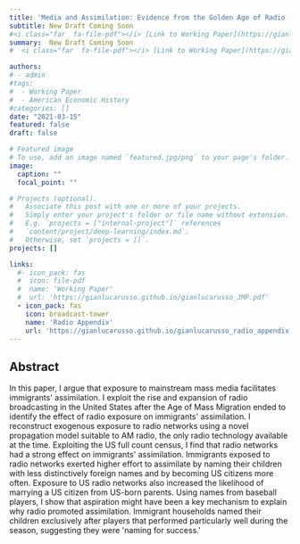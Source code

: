 ```yaml
---
title: 'Media and Assimilation: Evidence from the Golden Age of Radio (2021)'
subtitle: New Draft Coming Soon
#<i class="far  fa-file-pdf"></i> [Link to Working Paper](https://gianlucarusso.github.io/gianlucarusso_JMP.pdf) <br>
summary:  New Draft Coming Soon
#  <i class="far  fa-file-pdf"></i> [Link to Working Paper](https://gianlucarusso.github.io/gianlucarusso_JMP.pdf) (Under Revision)

authors:
# - admin
#tags:
#  - Working Paper
#  - American Economic History
#categories: []
date: "2021-03-15"
featured: false
draft: false

# Featured image
# To use, add an image named `featured.jpg/png` to your page's folder.
image:
  caption: ""
  focal_point: ""

# Projects (optional).
#   Associate this post with one or more of your projects.
#   Simply enter your project's folder or file name without extension.
#   E.g. `projects = ["internal-project"]` references
#   `content/project/deep-learning/index.md`.
#   Otherwise, set `projects = []`.
projects: []

links:
  #- icon_pack: fas
  #  icon: file-pdf
  #  name: 'Working Paper'
  #  url: 'https://gianlucarusso.github.io/gianlucarusso_JMP.pdf'
  - icon_pack: fas
    icon: broadcast-tower
    name: 'Radio Appendix'
    url: 'https://gianlucarusso.github.io/gianlucarusso_radio_appendix.pdf'
---
```


## Abstract

In this paper, I argue that exposure to mainstream mass media facilitates immigrants' assimilation. I exploit the rise and expansion of radio broadcasting in the United States after the Age of Mass Migration ended to identify the effect of radio exposure on immigrants' assimilation.
I reconstruct exogenous exposure to radio networks using a novel propagation model suitable to AM radio, the only radio technology available at the time.
Exploiting the US full count census, I find that radio networks had a strong effect on immigrants' assimilation. Immigrants exposed to radio networks exerted higher effort to assimilate by naming their children with less distinctively foreign names and by becoming US citizens more often. Exposure to US radio networks also increased the likelihood of marrying a US citizen from US-born parents. Using names from baseball players, I show that aspiration might have been a key mechanism to explain why radio promoted assimilation. Immigrant households named their children exclusively after players that performed particularly well during the season, suggesting they were 'naming for success.'
